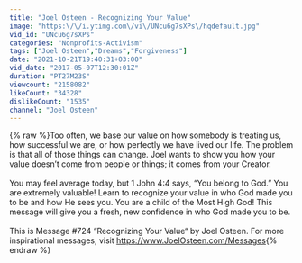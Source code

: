 ```yaml
---
title: "Joel Osteen - Recognizing Your Value"
image: "https:\/\/i.ytimg.com\/vi\/UNcu6g7sXPs\/hqdefault.jpg"
vid_id: "UNcu6g7sXPs"
categories: "Nonprofits-Activism"
tags: ["Joel Osteen","Dreams","Forgiveness"]
date: "2021-10-21T19:40:31+03:00"
vid_date: "2017-05-07T12:30:01Z"
duration: "PT27M23S"
viewcount: "2158082"
likeCount: "34328"
dislikeCount: "1535"
channel: "Joel Osteen"
---
```

{% raw %}Too often, we base our value on how somebody is treating us, how successful we are, or how perfectly we have lived our life. The problem is that all of those things can change. Joel wants to show you how your value doesn’t come from people or things; it comes from your Creator.<br /><br />You may feel average today, but 1 John 4:4 says, “You belong to God.” You are extremely valuable! Learn to recognize your value in who God made you to be and how He sees you. You are a child of the Most High God! This message will give you a fresh, new confidence in who God made you to be.<br /><br />This is Message #724 “Recognizing Your Value“ by Joel Osteen. For more inspirational messages, visit <a rel="nofollow" target="blank" href="https://www.JoelOsteen.com/Messages">https://www.JoelOsteen.com/Messages</a>{% endraw %}
